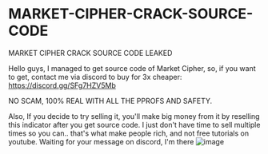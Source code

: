 # MARKET-CIPHER-CRACK-SOURCE-CODE
MARKET CIPHER CRACK SOURCE CODE LEAKED

Hello guys, I managed to get source code of Market Cipher, so, if you want to get, contact me via discord to buy for 3x cheaper: https://discord.gg/SFg7HZV5Mb 

NO SCAM, 100% REAL WITH ALL THE PPROFS AND SAFETY.

Also, If you decide to try selling it, you'll make big money from it by reselling this indicator after you get source code. I just don't have time to sell multiple times so you can.. that's what make people rich, and not free tutorials on youtube. Waiting for your message on discord, I'm there
![image](https://user-images.githubusercontent.com/119939715/205903705-5a92f23c-381f-4e19-b064-5cd0de9d2f60.png)
